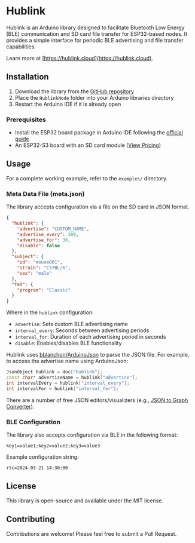 # Hublink

Hublink is an Arduino library designed to facilitate Bluetooth Low Energy (BLE) communication and SD card file transfer for ESP32-based nodes. It provides a simple interface for periodic BLE advertising and file transfer capabilities.

Learn more at [https://hublink.cloud](https://hublink.cloud).

## Installation
1. Download the library from the [GitHub repository](https://github.com/Neurotech-Hub/HublinkNode)
2. Place the `HublinkNode` folder into your Arduino libraries directory
3. Restart the Arduino IDE if it is already open

### Prerequisites
- Install the ESP32 board package in Arduino IDE following the [official guide](https://docs.espressif.com/projects/arduino-esp32/en/latest/installing.html)
- An ESP32-S3 board with an SD card module ([View Pricing](https://hublink.cloud/pricing))

## Usage
For a complete working example, refer to the `examples/` directory.

### Meta Data File (meta.json)
The library accepts configuration via a file on the SD card in JSON format.
```json
{
  "hublink": {
    "advertise": "CUSTOM_NAME",
    "advertise_every": 300,
    "advertise_for": 30,
    "disable": false
  },
  "subject": {
    "id": "mouse001",
    "strain": "C57BL/6", 
    "sex": "male"
  },
  "fed": {
    "program": "Classic"
  }
}
```

Where in the `hublink` configuration:
- `advertise`: Sets custom BLE advertising name
- `interval_every`: Seconds between advertising periods
- `interval_for`: Duration of each advertising period in seconds
- `disable`: Enables/disables BLE functionality

Hublink uses [bblanchon/ArduinoJson](https://github.com/bblanchon/ArduinoJson) to parse the JSON file. For example, to access the advertise name using ArduinoJson:
```cpp
JsonObject hublink = doc["hublink"];
const char* advertiseName = hublink["advertise"];
int intervalEvery = hublink["interval_every"];
int intervalFor = hublink["interval_for"];
```

There are a number of free JSON editors/visualizers (e.g., [JSON to Graph Converter](https://jsonviewer.tools/editor)).

### BLE Configuration
The library also accepts configuration via BLE in the following format:
```
key1=value1;key2=value2;key3=value3
```

Example configuration string:
```
rtc=2024-03-21 14:30:00
```

## License
This library is open-source and available under the MIT license.

## Contributing
Contributions are welcome! Please feel free to submit a Pull Request.